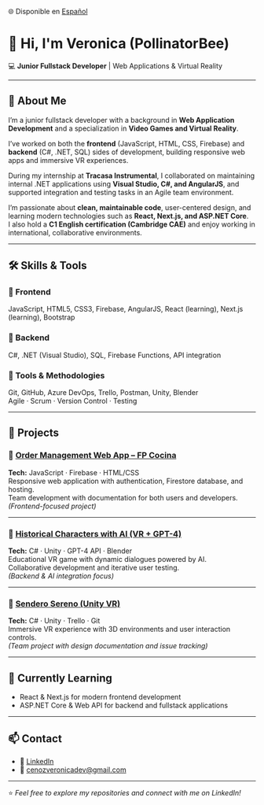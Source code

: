 🌐 Disponible en [Español](./README.es.md)

# 👋 Hi, I'm Veronica (PollinatorBee)  

💻 **Junior Fullstack Developer** | Web Applications & Virtual Reality 

---

## 🌱 About Me  
I’m a junior fullstack developer with a background in **Web Application Development** and a specialization in **Video Games and Virtual Reality**.  

I’ve worked on both the **frontend** (JavaScript, HTML, CSS, Firebase) and **backend** (C#, .NET, SQL) sides of development, building responsive web apps and immersive VR experiences.  

During my internship at **Tracasa Instrumental**, I collaborated on maintaining internal .NET applications using **Visual Studio, C#, and AngularJS**, and supported integration and testing tasks in an Agile team environment.  

I’m passionate about **clean, maintainable code**, user-centered design, and learning modern technologies such as **React, Next.js, and ASP.NET Core**.  
I also hold a **C1 English certification (Cambridge CAE)** and enjoy working in international, collaborative environments.  

---

## 🛠️ Skills & Tools  

### 🔹 Frontend  
JavaScript, HTML5, CSS3, Firebase, AngularJS, React (learning), Next.js (learning), Bootstrap  

### 🔹 Backend  
C#, .NET (Visual Studio), SQL, Firebase Functions, API integration  

### 🔹 Tools & Methodologies  
Git, GitHub, Azure DevOps, Trello, Postman, Unity, Blender  
Agile · Scrum · Version Control · Testing  

---

## 🚀 Projects  

### 🔹 [Order Management Web App – FP Cocina](https://github.com/PollinatorBee/kitchen-management)  
**Tech:** JavaScript · Firebase · HTML/CSS  
Responsive web application with authentication, Firestore database, and hosting.  
Team development with documentation for both users and developers.  
*(Frontend-focused project)*  

---

### 🔹 [Historical Characters with AI (VR + GPT-4)](https://github.com/PollinatorBee/historical-characters.git)  
**Tech:** C# · Unity · GPT-4 API · Blender  
Educational VR game with dynamic dialogues powered by AI.  
Collaborative development and iterative user testing.  
*(Backend & AI integration focus)*  

---

### 🔹 [Sendero Sereno (Unity VR)](https://github.com/PollinatorBee/sendero-sereno)  
**Tech:** C# · Unity · Trello · Git  
Immersive VR experience with 3D environments and user interaction controls.  
*(Team project with design documentation and issue tracking)*  

---

## 🔧 Currently Learning  
- React & Next.js for modern frontend development  
- ASP.NET Core & Web API for backend and fullstack applications    

---

## 📫 Contact  
- 💼 [LinkedIn](https://www.linkedin.com/in/veronicacenoz)  
- 📧 cenozveronicadev@gmail.com  

---
⭐️ *Feel free to explore my repositories and connect with me on LinkedIn!*  


